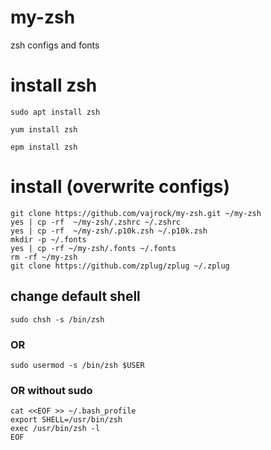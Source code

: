 # my-zsh
zsh configs and fonts

# install zsh
```
sudo apt install zsh
```

```
yum install zsh
```

```
epm install zsh
```


# install (overwrite configs)
```
git clone https://github.com/vajrock/my-zsh.git ~/my-zsh
yes | cp -rf  ~/my-zsh/.zshrc ~/.zshrc
yes | cp -rf  ~/my-zsh/.p10k.zsh ~/.p10k.zsh
mkdir -p ~/.fonts
yes | cp -rf ~/my-zsh/.fonts ~/.fonts
rm -rf ~/my-zsh
git clone https://github.com/zplug/zplug ~/.zplug
```

## change default shell
```
sudo chsh -s /bin/zsh
```
### OR
```
sudo usermod -s /bin/zsh $USER
```

### OR without sudo

```
cat <<EOF >> ~/.bash_profile
export SHELL=/usr/bin/zsh
exec /usr/bin/zsh -l
EOF
```